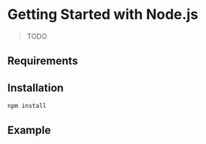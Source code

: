 # Getting Started with Node.js

> TODO

## Requirements


## Installation

```bash
npm install 
```

## Example 

```javascript

```